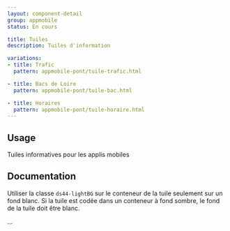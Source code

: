 ```yaml
---
layout: component-detail
group: appmobile
status: En cours

title: Tuiles
description: Tuiles d'information

variations:
- title: Trafic
  pattern: appmobile-pont/tuile-trafic.html

- title: Bacs de Loire
  pattern: appmobile-pont/tuile-bac.html

- title: Horaires
  pattern: appmobile-pont/tuile-horaire.html
---
```



## Usage

Tuiles informatives pour les applis mobiles

## Documentation

Utiliser la classe `ds44-lightBG` sur le conteneur de la tuile seulement sur un fond blanc. Si la tuile est codée dans un conteneur à fond sombre, le fond de la tuile doit être blanc.


...
